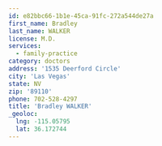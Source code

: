 ```yaml
---
id: e82bbc66-1b1e-45ca-91fc-272a544de27a
first_name: Bradley
last_name: WALKER
license: M.D.
services:
  - family-practice
category: doctors
address: '1535 Deerford Circle'
city: 'Las Vegas'
state: NV
zip: '89110'
phone: 702-528-4297
title: 'Bradley WALKER'
_geoloc:
  lng: -115.05795
  lat: 36.172744
---
```

